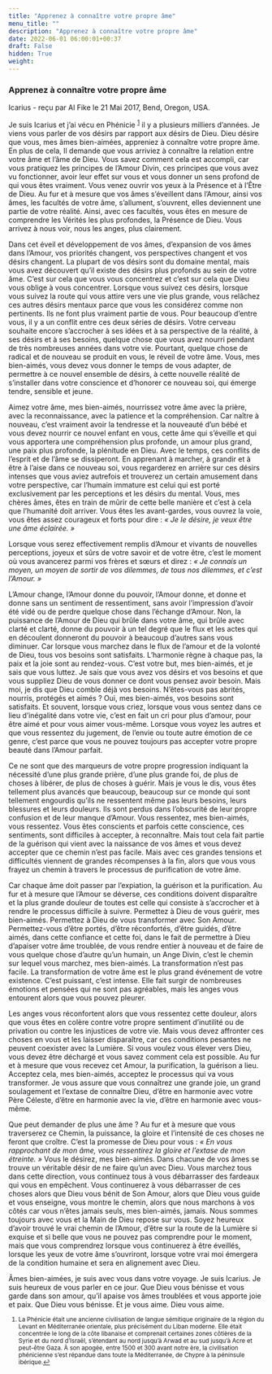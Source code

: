 ```yaml
---
title: "Apprenez à connaître votre propre âme"
menu_title: ""
description: "Apprenez à connaître votre propre âme"
date: 2022-06-01 06:00:01+00:37
draft: False
hidden: True
weight:
---
```

### Apprenez à connaître votre propre âme

Icarius - reçu par Al Fike le 21 Mai 2017, Bend, Oregon, USA.

Je suis Icarius et j’ai vécu en Phénicie <sup id=”a1”>[1](#f1)</sup> il y a plusieurs milliers d’années. Je viens vous parler de vos désirs par rapport aux désirs de Dieu. Dieu désire que vous, mes âmes bien-aimées, appreniez à connaître votre propre âme. En plus de cela, Il demande que vous arriviez à connaître la relation entre votre âme et l’âme de Dieu. Vous savez comment cela est accompli, car vous pratiquez les principes de l’Amour Divin, ces principes que vous avez vu fonctionner, avoir leur effet sur vous et vous donner un sens profond de qui vous êtes vraiment. Vous venez ouvrir vos yeux à la Présence et à l’Être de Dieu. Au fur et à mesure que vos âmes s’éveillent dans l’Amour, ainsi vos âmes, les facultés de votre âme, s’allument, s’ouvrent, elles deviennent une partie de votre réalité. Ainsi, avec ces facultés, vous êtes en mesure de comprendre les Vérités les plus profondes, la Présence de Dieu. Vous arrivez à nous voir, nous les anges, plus clairement.

Dans cet éveil et développement de vos âmes, d’expansion de vos âmes dans l’Amour, vos priorités changent, vos perspectives changent et vos désirs changent. La plupart de vos désirs sont du domaine mental, mais vous avez découvert qu’il existe des désirs plus profonds au sein de votre âme. C’est sur cela que vous vous concentrez et c’est sur cela que Dieu vous oblige à vous concentrer. Lorsque vous suivez ces désirs, lorsque vous suivez la route qui vous attire vers une vie plus grande, vous relâchez ces autres désirs mentaux parce que vous les considérez comme non pertinents. Ils ne font plus vraiment partie de vous. Pour beaucoup d’entre vous, il y a un conflit entre ces deux séries de désirs. Votre cerveau souhaite encore s’accrocher à ses idées et à sa perspective de la réalité, à ses désirs et à ses besoins, quelque chose que vous avez nourri pendant de très nombreuses années dans votre vie. Pourtant, quelque chose de radical et de nouveau se produit en vous, le réveil de votre âme. Vous, mes bien-aimés, vous devez vous donner le temps de vous adapter, de permettre à ce nouvel ensemble de désirs, à cette nouvelle réalité de s’installer dans votre conscience et d’honorer ce nouveau soi, qui émerge tendre, sensible et jeune.

Aimez votre âme, mes bien-aimés, nourrissez votre âme avec la prière, avec la reconnaissance, avec la patience et la compréhension. Car naître à nouveau, c’est vraiment avoir la tendresse et la nouveauté d’un bébé et vous devez nourrir ce nouvel enfant en vous, cette âme qui s’éveille et qui vous apportera une compréhension plus profonde, un amour plus grand, une paix plus profonde, la plénitude en Dieu. Avec le temps, ces conflits de l’esprit et de l’âme se dissiperont. En apprenant à marcher, à grandir et à être à l’aise dans ce nouveau soi, vous regarderez en arrière sur ces désirs intenses que vous aviez autrefois et trouverez un certain amusement dans votre perspective, car l’humain immature est celui qui est porté exclusivement par les perceptions et les désirs du mental. Vous, mes chères âmes, êtes en train de mûrir de cette belle manière et c’est à cela que l’humanité doit arriver. Vous êtes les avant-gardes, vous ouvrez la voie, vous êtes assez courageux et forts pour dire : *« Je le désire, je veux être une âme éclairée. »*

Lorsque vous serez effectivement remplis d’Amour et vivants de nouvelles perceptions, joyeux et sûrs de votre savoir et de votre être, c’est le moment où vous avancerez parmi vos frères et sœurs et direz : *« Je connais un moyen, un moyen de sortir de vos dilemmes, de tous nos dilemmes, et c’est l’Amour. »*

L’Amour change, l’Amour donne du pouvoir, l’Amour donne, et donne et donne sans un sentiment de ressentiment, sans avoir l’impression d’avoir été vidé ou de perdre quelque chose dans l’échange d’Amour. Non, la puissance de l’Amour de Dieu qui brûle dans votre âme, qui brûle avec clarté et clarté, donne du pouvoir à un tel degré que le flux et les actes qui en découlent donneront du pouvoir à beaucoup d’autres sans vous diminuer. Car lorsque vous marchez dans le flux de l’amour et de la volonté de Dieu, tous vos besoins sont satisfaits. L’harmonie règne à chaque pas, la paix et la joie sont au rendez-vous. C’est votre but, mes bien-aimés, et je sais que vous luttez. Je sais que vous avez vos désirs et vos besoins et que vous suppliez Dieu de vous donner ce dont vous pensez avoir besoin. Mais moi, je dis que Dieu comble déjà vos besoins. N’êtes-vous pas abrités, nourris, protégés et aimés ? Oui, mes bien-aimés, vos besoins sont satisfaits. Et souvent, lorsque vous criez, lorsque vous vous sentez dans ce lieu d’inégalité dans votre vie, c’est en fait un cri pour plus d’amour, pour être aimé et pour vous aimer vous-même. Lorsque vous voyez les autres et que vous ressentez du jugement, de l’envie ou toute autre émotion de ce genre, c’est parce que vous ne pouvez toujours pas accepter votre propre beauté dans l’Amour parfait.

Ce ne sont que des marqueurs de votre propre progression indiquant la nécessité d’une plus grande prière, d’une plus grande foi, de plus de choses à libérer, de plus de choses à guérir. Mais je vous le dis, vous êtes tellement plus avancés que beaucoup, beaucoup sur ce monde qui sont tellement engourdis qu’ils ne ressentent même pas leurs besoins, leurs blessures et leurs douleurs. Ils sont perdus dans l’obscurité de leur propre confusion et de leur manque d’Amour. Vous ressentez, mes bien-aimés, vous ressentez. Vous êtes conscients et parfois cette conscience, ces sentiments, sont difficiles à accepter, à reconnaître. Mais tout cela fait partie de la guérison qui vient avec la naissance de vos âmes et vous devez accepter que ce chemin n’est pas facile. Mais avec ces grandes tensions et difficultés viennent de grandes récompenses à la fin, alors que vous vous frayez un chemin à travers le processus de purification de votre âme.

Car chaque âme doit passer par l’expiation, la guérison et la purification. Au fur et à mesure que l’Amour se déverse, ces conditions doivent disparaître et la plus grande douleur de toutes est celle qui consiste à s’accrocher et à rendre le processus difficile à suivre. Permettez à Dieu de vous guérir, mes bien-aimés. Permettez à Dieu de vous transformer avec Son Amour. Permettez-vous d’être portés, d’être réconfortés, d’être guidés, d’être aimés, dans cette confiance et cette foi, dans le fait de permettre à Dieu d’apaiser votre âme troublée, de vous rendre entier à nouveau et de faire de vous quelque chose d’autre qu’un humain, un Ange Divin, c’est le chemin sur lequel vous marchez, mes bien-aimés. La transformation n’est pas facile. La transformation de votre âme est le plus grand événement de votre existence. C’est puissant, c’est intense. Elle fait surgir de nombreuses émotions et pensées qui ne sont pas agréables, mais les anges vous entourent alors que vous pouvez pleurer.

Les anges vous réconfortent alors que vous ressentez cette douleur, alors que vous êtes en colère contre votre propre sentiment d’inutilité ou de privation ou contre les injustices de votre vie. Mais vous devez affronter ces choses en vous et les laisser disparaître, car ces conditions pesantes ne peuvent coexister avec la Lumière. Si vous voulez vous élever vers Dieu, vous devez être déchargé et vous savez comment cela est possible. Au fur et à mesure que vous recevez cet Amour, la purification, la guérison a lieu. Acceptez cela, mes bien-aimés, acceptez le processus qui va vous transformer. Je vous assure que vous connaîtrez une grande joie, un grand soulagement et l’extase de connaître Dieu, d’être en harmonie avec votre Père Céleste, d’être en harmonie avec la vie, d’être en harmonie avec vous-même.

Que peut demander de plus une âme ? Au fur et à mesure que vous traverserez ce Chemin, la puissance, la gloire et l’intensité de ces choses ne feront que croître. C’est la promesse de Dieu pour vous : *« En vous rapprochant de mon âme, vous ressentirez la gloire et l’extase de mon étreinte. »* Vous le désirez, mes bien-aimés. Dans chacune de vos âmes se trouve un véritable désir de ne faire qu’un avec Dieu. Vous marchez tous dans cette direction, vous continuez tous à vous débarrasser des fardeaux qui vous en empêchent. Vous continuerez à vous débarrasser de ces choses alors que Dieu vous bénit de Son Amour, alors que Dieu vous guide et vous enseigne, vous montre le chemin, alors que nous marchons à vos côtés car vous n’êtes jamais seuls, mes bien-aimés, jamais. Nous sommes toujours avec vous et la Main de Dieu repose sur vous. Soyez heureux d’avoir trouvé le vrai chemin de l’Amour, d’être sur la route de la Lumière si exquise et si belle que vous ne pouvez pas comprendre pour le moment, mais que vous comprendrez lorsque vous continuerez à être éveillés, lorsque les yeux de votre âme s’ouvriront, lorsque votre vrai moi émergera de la condition humaine et sera en alignement avec Dieu.

Âmes bien-aimées, je suis avec vous dans votre voyage. Je suis Icarius. Je suis heureux de vous parler en ce jour. Que Dieu vous bénisse et vous garde dans son amour, qu’il apaise vos âmes troublées et vous apporte joie et paix. Que Dieu vous bénisse. Et je vous aime. Dieu vous aime.
<small>

1. <large id=”f1”> La Phénicie était une ancienne civilisation de langue sémitique originaire de la région du Levant en Méditerranée orientale, plus précisément du Liban moderne. Elle était concentrée le long de la côte libanaise et comprenait certaines zones côtières de la Syrie et du nord d’Israël, s’étendant au nord jusqu’à Arwad et au sud jusqu’à Acre et peut-être Gaza. À son apogée, entre 1500 et 300 avant notre ère, la civilisation phénicienne s’est répandue dans toute la Méditerranée, de Chypre à la péninsule ibérique.[↩](#a1)
